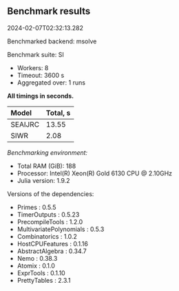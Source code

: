 ## Benchmark results

2024-02-07T02:32:13.282

Benchmarked backend: msolve

Benchmark suite: SI

- Workers: 8
- Timeout: 3600 s
- Aggregated over: 1 runs

**All timings in seconds.**

|Model|Total, s|
|:----|---|
|SEAIJRC|13.55|
|SIWR|2.08|

*Benchmarking environment:*

* Total RAM (GiB): 188
* Processor: Intel(R) Xeon(R) Gold 6130 CPU @ 2.10GHz
* Julia version: 1.9.2

Versions of the dependencies:

* Primes : 0.5.5
* TimerOutputs : 0.5.23
* PrecompileTools : 1.2.0
* MultivariatePolynomials : 0.5.3
* Combinatorics : 1.0.2
* HostCPUFeatures : 0.1.16
* AbstractAlgebra : 0.34.7
* Nemo : 0.38.3
* Atomix : 0.1.0
* ExprTools : 0.1.10
* PrettyTables : 2.3.1
